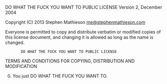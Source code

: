 DO WHAT THE FUCK YOU WANT TO PUBLIC LICENSE
                   Version 2, December 2004

Copyright (C) 2013 Stephen Mathieson <me@stephenmathieson.com>

Everyone is permitted to copy and distribute verbatim or modified
copies of this license document, and changing it is allowed as long
as the name is changed.

           DO WHAT THE FUCK YOU WANT TO PUBLIC LICENSE
  TERMS AND CONDITIONS FOR COPYING, DISTRIBUTION AND MODIFICATION

 0. You just DO WHAT THE FUCK YOU WANT TO.
